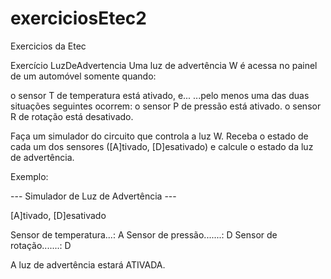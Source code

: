 # exerciciosEtec2
Exercicios da Etec

Exercício LuzDeAdvertencia
Uma luz de advertência W é acessa no painel de um automóvel somente quando:

o sensor T de temperatura está ativado, e...
...pelo menos uma das duas situações seguintes ocorrem:
o sensor P de pressão está ativado.
o sensor R de rotação está desativado.


Faça um simulador do circuito que controla a luz W. Receba o estado de cada um dos sensores ([A]tivado, [D]esativado) e calcule o estado da luz de advertência.

Exemplo:

--- Simulador de Luz de Advertência ---

[A]tivado, [D]esativado

Sensor de temperatura...: A
Sensor de pressão.......: D
Sensor de rotação.......: D

A luz de advertência estará ATIVADA.